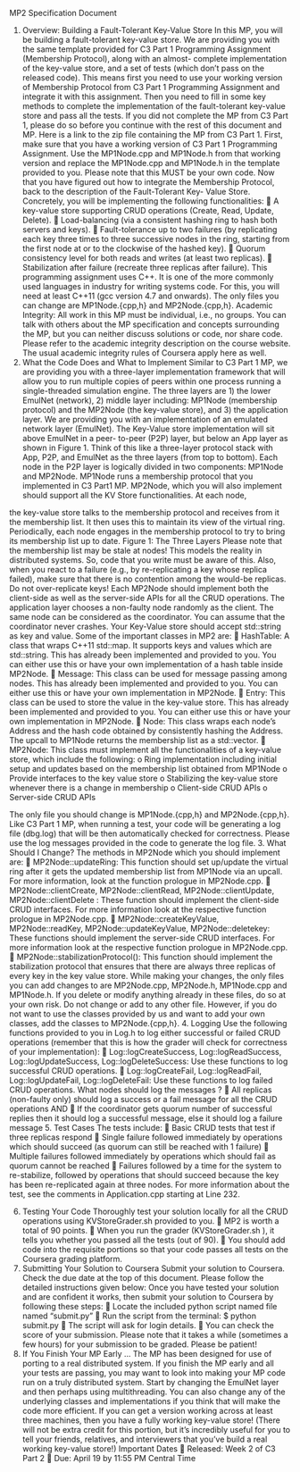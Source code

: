 MP2 Specification Document
1. Overview: Building a Fault-Tolerant Key-Value Store
In this MP, you will be building a fault-tolerant key-value store. We are providing you with the same template provided for C3 Part 1 Programming Assignment (Membership Protocol), along with an almost- complete implementation of the key-value store, and a set of tests (which don’t pass on the released code). This means first you need to use your working version of Membership Protocol from C3 Part 1 Programming Assignment and integrate it with this assignment. Then you need to fill in some key methods to complete the implementation of the fault-tolerant key-value store and pass all the tests.
If you did not complete the MP from C3 Part 1, please do so before you continue with the rest of this document and MP. Here is a link to the zip file containing the MP from C3 Part 1.
First, make sure that you have a working version of C3 Part 1 Programming Assignment. Use the MP1Node.cpp and MP1Node.h from that working version and replace the MP1Node.cpp and MP1Node.h in the template provided to you. Please note that this MUST be your own code. Now that you have figured out how to integrate the Membership Protocol, back to the description of the Fault-Tolerant Key- Value Store.
Concretely, you will be implementing the following functionalities:
 A key-value store supporting CRUD operations (Create, Read, Update, Delete).
 Load-balancing (via a consistent hashing ring to hash both servers and keys).
 Fault-tolerance up to two failures (by replicating each key three times to three successive nodes
in the ring, starting from the first node at or to the clockwise of the hashed key).
 Quorum consistency level for both reads and writes (at least two replicas).
 Stabilization after failure (recreate three replicas after failure).
This programming assignment uses C++. It is one of the more commonly used languages in industry for writing systems code. For this, you will need at least C++11 (gcc version 4.7 and onwards).
The only files you can change are MP1Node.{cpp,h} and MP2Node.{cpp,h}.
Academic Integrity: All work in this MP must be individual, i.e., no groups. You can talk with others about the MP specification and concepts surrounding the MP, but you can neither discuss solutions or code, nor share code. Please refer to the academic integrity description on the course website. The usual academic integrity rules of Coursera apply here as well.
2. What the Code Does and What to Implement
Similar to C3 Part 1 MP, we are providing you with a three-layer implementation framework that will allow you to run multiple copies of peers within one process running a single-threaded simulation engine. The three layers are 1) the lower EmulNet (network), 2) middle layer including: MP1Node (membership protocol) and the MP2Node (the key-value store), and 3) the application layer.
We are providing you with an implementation of an emulated network layer (EmulNet). The Key-Value store implementation will sit above EmulNet in a peer- to-peer (P2P) layer, but below an App layer as shown in Figure 1. Think of this like a three-layer protocol stack with App, P2P, and EmulNet as the three layers (from top to bottom). Each node in the P2P layer is logically divided in two components: MP1Node and MP2Node. MP1Node runs a membership protocol that you implemented in C3 Part1 MP. MP2Node, which you will also implement should support all the KV Store functionalities. At each node,
 
the key-value store talks to the membership protocol and receives from it the membership list. It then uses this to maintain its view of the virtual ring. Periodically, each node engages in the membership protocol to try to bring its membership list up to date.
Figure 1: The Three Layers
Please note that the membership list may be stale at nodes! This models the reality in distributed systems. So, code that you write must be aware of this. Also, when you react to a failure (e.g., by re-replicating a key whose replica failed), make sure that there is no contention among the would-be replicas. Do not over-replicate keys!
Each MP2Node should implement both the client-side as well as the server-side APIs for all the CRUD operations. The application layer chooses a non-faulty node randomly as the client. The same node can be considered as the coordinator. You can assume that the coordinator never crashes. Your Key-Value store should accept std::string as key and value.
Some of the important classes in MP2 are:
 HashTable: A class that wraps C++11 std::map. It supports keys and values which are std::string. This has already been implemented and provided to you. You can either use this or have your own implementation of a hash table inside MP2Node.
 Message: This class can be used for message passing among nodes. This has already been implemented and provided to you. You can either use this or have your own implementation in MP2Node.
 Entry: This class can be used to store the value in the key-value store. This has already been implemented and provided to you. You can either use this or have your own implementation in MP2Node.
 Node: This class wraps each node’s Address and the hash code obtained by consistently hashing the Address. The upcall to MP1Node returns the membership list as a std::vector<Node>.
 MP2Node: This class must implement all the functionalities of a key-value store, which include the following:
o Ring implementation including initial setup and updates based on the membership list obtained from MP1Node
o Provide interfaces to the key value store
o Stabilizing the key-value store whenever there is a change in membership o Client-side CRUD APIs
o Server-side CRUD APIs
 
The only file you should change is MP1Node.{cpp,h} and MP2Node.{cpp,h}. Like C3 Part 1 MP, when running a test, your code will be generating a log file (dbg.log) that will be then automatically checked for correctness. Please use the log messages provided in the code to generate the log file.
3. What Should I Change?
The methods in MP2Node which you should implement are:
 MP2Node::updateRing: This function should set up/update the virtual ring after it gets the updated membership list from MP1Node via an upcall. For more information, look at the function prologue in MP2Node.cpp.
 MP2Node::clientCreate, MP2Node::clientRead, MP2Node::clientUpdate, MP2Node::clientDelete : These function should implement the client-side CRUD interfaces. For more information look at the respective function prologue in MP2Node.cpp.
 MP2Node::createKeyValue, MP2Node::readKey, MP2Node::updateKeyValue, MP2Node::deletekey: These functions should implement the server-side CRUD interfaces. For more information look at the respective function prologue in MP2Node.cpp.
 MP2Node::stabilizationProtocol(): This function should implement the stabilization protocol that ensures that there are always three replicas of every key in the key value store.
While making your changes, the only files you can add changes to are MP2Node.cpp, MP2Node.h, MP1Node.cpp and MP1Node.h. If you delete or modify anything already in these files, do so at your own risk. Do not change or add to any other file. However, if you do not want to use the classes provided by us and want to add your own classes, add the classes to MP2Node.{cpp,h}.
4. Logging
Use the following functions provided to you in Log.h to log either successful or failed CRUD operations (remember that this is how the grader will check for correctness of your implementation):
 Log::logCreateSuccess, Log::logReadSuccess, Log::logUpdateSuccess, Log::logDeleteSuccess: Use these functions to log successful CRUD operations.
 Log::logCreateFail, Log::logReadFail, Log::logUpdateFail, Log::logDeleteFail: Use these functions to log failed CRUD operations.
What nodes should log the messages ?
 All replicas (non-faulty only) should log a success or a fail message for all the CRUD operations AND
 If the coordinator gets quorum number of successful replies then it should log a successful message, else it should log a failure message
5. Test Cases
The tests include:
 Basic CRUD tests that test if three replicas respond
 Single failure followed immediately by operations which should succeed (as quorum can still be
reached with 1 failure)
 Multiple failures followed immediately by operations which should fail as quorum cannot be
reached
 Failures followed by a time for the system to re-stabilize, followed by operations that should
succeed because the key has been re-replicated again at three nodes.
For more information about the test, see the comments in Application.cpp starting at Line 232.
       
6. Testing Your Code
Thoroughly test your solution locally for all the CRUD operations using KVStoreGrader.sh provided to you.
 MP2 is worth a total of 90 points.
 When you run the grader (KVStoreGrader.sh ), it tells you whether you passed all the tests (out of
90).
 You should add code into the requisite portions so that your code passes all tests on the Coursera
grading platform.
7. Submitting Your Solution to Coursera
Submit your solution to Coursera. Check the due date at the top of this document. Please follow the detailed instructions given below:
Once you have tested your solution and are confident it works, then submit your solution to Coursera by following these steps:
 Locate the included python script named file named “submit.py”
 Run the script from the terminal:
$ python submit.py
 The script will ask for login details.
 You can check the score of your submission. Please note that it takes a while (sometimes a few
hours) for your submission to be graded. Please be patient!
8. If You Finish Your MP Early ...
The MP has been designed for use of porting to a real distributed system. If you finish the MP early and all your tests are passing, you may want to look into making your MP code run on a truly distributed system. Start by changing the EmulNet layer and then perhaps using multithreading. You can also change any of the underlying classes and implementations if you think that will make the code more efficient. If you can get a version working across at least three machines, then you have a fully working key-value store! (There will not be extra credit for this portion, but it’s incredibly useful for you to tell your friends, relatives, and interviewers that you’ve build a real working key-value store!)
Important Dates
 Released: Week 2 of C3 Part 2
 Due: April 19 by 11:55 PM Central Time
